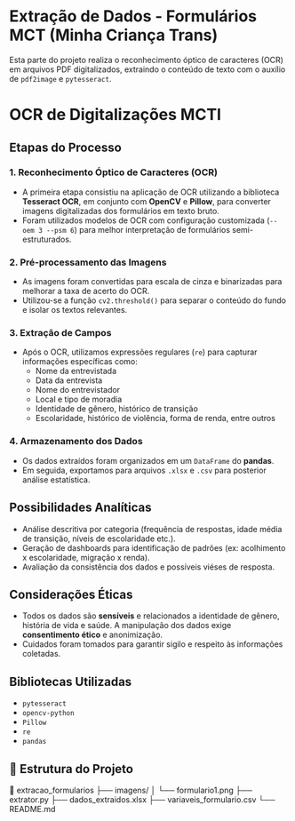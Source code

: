 # Extração de Dados - Formulários MCT (Minha Criança Trans)

Esta parte do projeto realiza o reconhecimento óptico de caracteres (OCR) em arquivos PDF digitalizados, extraindo o conteúdo de texto com o auxílio de `pdf2image` e `pytesseract`.

# OCR de Digitalizações MCTI


## Etapas do Processo

### 1. Reconhecimento Óptico de Caracteres (OCR)
- A primeira etapa consistiu na aplicação de OCR utilizando a biblioteca **Tesseract OCR**, em conjunto com **OpenCV** e **Pillow**, para converter imagens digitalizadas dos formulários em texto bruto.
- Foram utilizados modelos de OCR com configuração customizada (`--oem 3 --psm 6`) para melhor interpretação de formulários semi-estruturados.

### 2. Pré-processamento das Imagens
- As imagens foram convertidas para escala de cinza e binarizadas para melhorar a taxa de acerto do OCR.
- Utilizou-se a função `cv2.threshold()` para separar o conteúdo do fundo e isolar os textos relevantes.

### 3. Extração de Campos
- Após o OCR, utilizamos expressões regulares (`re`) para capturar informações específicas como:
  - Nome da entrevistada
  - Data da entrevista
  - Nome do entrevistador
  - Local e tipo de moradia
  - Identidade de gênero, histórico de transição
  - Escolaridade, histórico de violência, forma de renda, entre outros

### 4. Armazenamento dos Dados
- Os dados extraídos foram organizados em um `DataFrame` do **pandas**.
- Em seguida, exportamos para arquivos `.xlsx` e `.csv` para posterior análise estatística.

## Possibilidades Analíticas

- Análise descritiva por categoria (frequência de respostas, idade média de transição, níveis de escolaridade etc.).
- Geração de dashboards para identificação de padrões (ex: acolhimento x escolaridade, migração x renda).
- Avaliação da consistência dos dados e possíveis viéses de resposta.

## Considerações Éticas

- Todos os dados são **sensíveis** e relacionados a identidade de gênero, história de vida e saúde. A manipulação dos dados exige **consentimento ético** e anonimização.
- Cuidados foram tomados para garantir sigilo e respeito às informações coletadas.

## Bibliotecas Utilizadas

- `pytesseract`
- `opencv-python`
- `Pillow`
- `re`
- `pandas`

## 📁 Estrutura do Projeto
📂 extracao_formularios
├── imagens/
│ └── formulario1.png
├── extrator.py
├── dados_extraidos.xlsx
├── variaveis_formulario.csv
└── README.md


